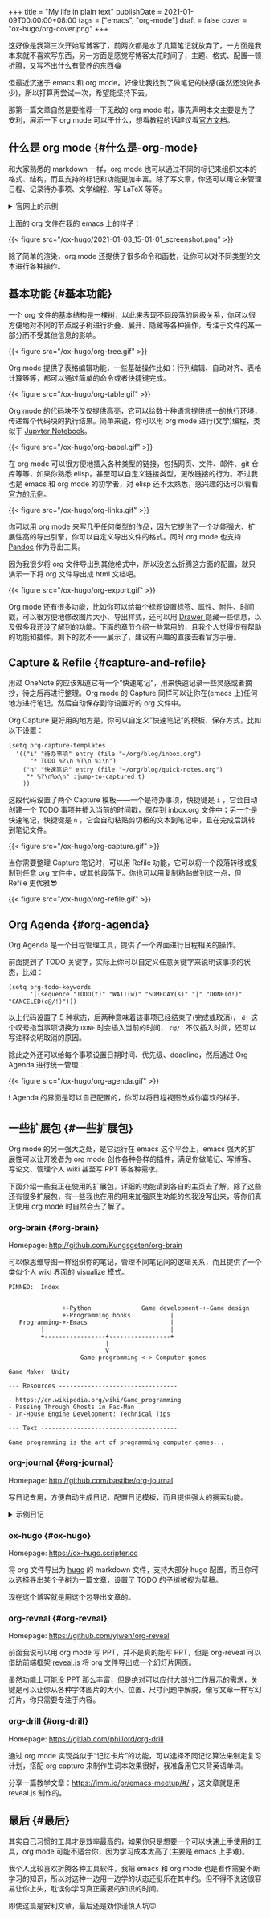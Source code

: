 +++
title = "My life in plain text"
publishDate = 2021-01-09T00:00:00+08:00
tags = ["emacs", "org-mode"]
draft = false
cover = "ox-hugo/org-cover.png"
+++

<!--more-->

这好像是我第三次开始写博客了，前两次都是水了几篇笔记就放弃了，一方面是我本来就不喜欢写东西，另一方面是感觉写博客太花时间了，主题、格式、配置一顿折腾，又写不出什么有营养的东西😂

但最近沉迷于 emacs 和 org mode，好像让我找到了做笔记的快感(虽然还没做多少)，所以打算再尝试一次，希望能坚持下去。

那第一篇文章自然是要推荐一下无敌的 org mode 啦，事先声明本文主要是为了安利，展示一下 org mode 可以干什么，想看教程的话建议看[官方文档](https://orgmode.org/manual/)。


## 什么是 org mode {#什么是-org-mode}

和大家熟悉的 markdown 一样，org mode 也可以通过不同的标记来组织文本的格式、结构，而且支持的标记和功能更加丰富。除了写文章，你还可以用它来管理日程、记录待办事项、文学编程、写 LaTeX 等等。

<details>
<summary>
官网上的示例
</summary>
<p class="details">

```text
#+title:  Example Org File
#+author: TEC
#+date:   2020-10-27

* Revamp orgmode.org website
The /beauty/ of org *must* be shared.
[[https://upload.wikimedia.org/wikipedia/commons/b/bd/Share_Icon.svg]]

** DONE Make screenshots
CLOSED: [2020-09-03 Thu 18:24]

** DONE Restyle Site CSS
Go through [[file:style.scss][stylesheet]]

** TODO Check CSS on main pages [42%]
- [X] Index page
- [X] Quickstart
- [ ] Features
- [ ] Releases
- [X] Install
- [ ] Manual
- [ ] Contribute

* Learn Org
Org makes easy things trivial and complex things practical.

You don't need to learn Org before using Org: read the quickstart
page and you should be good to go.  If you need more, Org will be
here for you as well: dive into the manual and join the community!

** Feedback
#+include: "other/feedback.org*manual" :only-contents t

* Check CSS minification ratios
#+begin_src python
from pathlib import Path
cssRatios = []
for css_min in Path("resources/style").glob("*.min.css"):
    css = css_min.with_suffix('').with_suffix('.css')
    cssRatios.append([css.name,
    "{:.0f}% minified ({:4.1f} KiB)".format( 100 *
                      css_min.stat().st_size / css.stat().st_size,
                      css_min.stat().st_size / 1000)])
return cssRatios
#+end_src

#+RESULTS:
| index.css    | 76% minified ( 1.4 KiB) |
| org-demo.css | 77% minified ( 2.8 KiB) |
| errors.css   | 74% minified ( 4.9 KiB) |
| org.css      | 75% minified (10.7 KiB) |
```
</p>
</details>

上面的 org 文件在我的 emacs 上的样子：

{{< figure src="/ox-hugo/2021-01-03_15-01-01_screenshot.png" >}}

除了简单的渲染，org mode 还提供了很多命令和函数，让你可以对不同类型的文本进行各种操作。


## 基本功能 {#基本功能}

一个 org 文件的基本结构是一棵树，以此来表现不同段落的层级关系，你可以很方便地对不同的节点或子树进行折叠、展开、隐藏等各种操作，专注于文件的某一部分而不受其他信息的影响。

{{< figure src="/ox-hugo/org-tree.gif" >}}

Org mode 提供了表格编辑功能，一些基础操作比如：行列编辑、自动对齐、表格计算等等，都可以通过简单的命令或者快捷键完成。

{{< figure src="/ox-hugo/org-table.gif" >}}

Org mode 的代码块不仅仅提供高亮，它可以给数十种语言提供统一的执行环境，传递每个代码块的执行结果。简单来说，你可以用 org mode 进行(文学)编程，类似于 [Jupyter Notebook](https://jupyter.org/)。

{{< figure src="/ox-hugo/org-babel.gif" >}}

在 org mode 可以很方便地插入各种类型的链接，包括网页、文件、邮件、git 仓库等等，如果你熟悉 elisp，甚至可以自定义链接类型，更改链接的行为。不过我也是 emacs 和 org mode
的初学者，对 elisp 还不太熟悉，感兴趣的话可以看看[官方的示例](https://orgmode.org/manual/Adding-Hyperlink-Types.html)。

{{< figure src="/ox-hugo/org-links.gif" >}}

你可以用 org mode 来写几乎任何类型的作品，因为它提供了一个功能强大、扩展性高的导出引擎，你可以自定义导出文件的格式。同时 org mode 也支持 [Pandoc](https://pandoc.org/) 作为导出工具。

因为我很少将 org 文件导出到其他格式中，所以没怎么折腾这方面的配置，就只演示一下将 org 文件导出成 html 文档吧。

{{< figure src="/ox-hugo/org-export.gif" >}}

Org mode 还有很多功能，比如你可以给每个标题设置标签、属性、附件、时间戳，可以很方便地修改图片大小、导出样式，还可以用 [Drawer ](https://orgmode.org/manual/Drawers.html#Drawers)隐藏一些信息，以及很多我还没了解到的功能。下面的章节介绍一些常用的，且我个人觉得很有帮助的功能和插件，剩下的就不一一展示了，建议有兴趣的直接去看官方手册。


## Capture & Refile {#capture-and-refile}

用过 OneNote 的应该知道它有一个“快速笔记”，用来快速记录一些灵感或者摘抄，待之后再进行整理。Org mode 的 Capture 同样可以让你在(emacs 上)任何地方进行笔记，然后自动保存到你设置好的 org 文件中。

Org Capture 更好用的地方是，你可以自定义”快速笔记”的模板、保存方式，比如以下设置：

```emacs-lisp
(setq org-capture-templates
  '(("i" "待办事项" entry (file "~/org/blog/inbox.org")
      "* TODO %?\n %T\n %i\n")
    ("n" "快速笔记" entry (file "~/org/blog/quick-notes.org")
     "* %?\n%x\n" :jump-to-captured t)
    ))
```

这段代码设置了两个 Capture 模板——一个是待办事项，快捷键是 `i` ，它会自动创建一个 TODO 事项并插入当前的时间戳，保存到 inbox.org 文件中；另一个是快速笔记，快捷键是 `n` ，它会自动粘贴剪切板的文本到笔记中，且在完成后跳转到笔记文件。

{{< figure src="/ox-hugo/org-capture.gif" >}}

当你需要整理 Capture 笔记时，可以用 Refile 功能，它可以将一个段落转移或复制到任意 org 文件中，或其他段落下。你也可以用复制粘贴做到这一点，但 Refile 更优雅😎

{{< figure src="/ox-hugo/org-refile.gif" >}}


## Org Agenda {#org-agenda}

Org Agenda 是一个日程管理工具，提供了一个界面进行日程相关的操作。

前面提到了 TODO 关键字，实际上你可以自定义任意关键字来说明该事项的状态，比如：

```emacs-lisp
(setq org-todo-keywords
      '((sequence "TODO(t)" "WAIT(w)" "SOMEDAY(s)" "|" "DONE(d!)" "CANCELED(c@/!)")))
```

以上代码设置了 5 种状态，后两种意味着该事项已经结束了(完成或取消)， `d!` 这个叹号指当事项切换为 `DONE` 时会插入当前的时间， `c@/!` 不仅插入时间，还可以写注释说明取消的原因。

除此之外还可以给每个事项设置日期时间、优先级、deadline，然后通过 Org Agenda 进行统一管理：

{{< figure src="/ox-hugo/org-agenda.gif" >}}

❗ Agenda 的界面是可以自己配置的，你可以将日程视图改成你喜欢的样子。


## 一些扩展包 {#一些扩展包}

Org mode 的另一强大之处，是它运行在 emacs 这个平台上，emacs 强大的扩展性可以让开发者为 org mode 创作各种各样的插件，满足你做笔记、写博客、写论文、管理个人 wiki 甚至写 PPT 等各种需求。

下面介绍一些我正在使用的扩展包，详细的功能请到各自的主页去了解。除了这些还有很多扩展包，有一些我也在用的用来加强原生功能的包我没写出来，等你们真正使用 org mode 时自然会去了解了。


### org-brain {#org-brain}

Homepage: <http://github.com/Kungsgeten/org-brain>

可以像思维导图一样组织你的笔记，管理不同笔记间的逻辑关系，而且提供了一个类似个人
wiki 界面的 visualize 模式。

```text
PINNED:  Index


               +-Python              Game development-+-Game design
               +-Programming books           |
   Programming-+-Emacs                       |
         |                                   |
         +-----------------+-----------------+
                           |
                           V
                    Game programming <-> Computer games

Game Maker  Unity

--- Resources ---------------------------------

- https://en.wikipedia.org/wiki/Game_programming
- Passing Through Ghosts in Pac-Man
- In-House Engine Development: Technical Tips

--- Text --------------------------------------

Game programming is the art of programming computer games...
```


### org-journal {#org-journal}

Homepage: <http://github.com/bastibe/org-journal>

写日记专用，方便自动生成日记，配置日记模板，而且提供强大的搜索功能。

<details>
<summary>
示例日记
</summary>
<p class="details">

```text
* Tuesday, 06/04/13
** 10:28 Company meeting
Endless discussions about projects. Not much progress

** 11:33 Work on org-journal
For the longest time, I wanted to have a cool diary app on my
computer. However, I simply lacked the right tool for that job. After
many hours of searching, I finally found PersonalDiary on EmacsWiki.
PersonalDiary is a very simple diary system based on the emacs
calendar. It works pretty well, but I don't really like that it only
uses unstructured text.

Thus, I spent the last two hours making that diary use org-mode
and represent every entry as an org-mode headline. Very cool!

** 15:33 Work on org-journal
Now my journal automatically creates the right headlines (adds the
current time stamp if on the current day, does not add a time stamp
for any other day). Additionally, it automatically collapses the
headlines in the org-file to the right level (shows everything if in
view mode, shows only headlines in new-entry-mode). Emacs and elisp
are really cool!

** 16:40 Work on org-journal
I uploaded my journal mode to marmalade and Github! Awesome!

** TODO teach org-journal how to brew coffee
```
</p>
</details>


### ox-hugo {#ox-hugo}

Homepage: <https://ox-hugo.scripter.co>

将 org 文件导出为 [hugo](https://gohugo.io/) 的 markdown 文件，支持大部分 hugo 配置，而且你可以选择导出某个子树为一篇文章，设置了 TODO 的子树被视为草稿。

现在这个博客就是用这个包导出文章的。


### org-reveal {#org-reveal}

Homepage: <https://github.com/yjwen/org-reveal>

前面我说可以用 org mode 写 PPT，并不是真的能写 PPT，但是 org-reveal 可以借助前端框架 [reveal.js](https://revealjs.com/) 将 org 文件导出成一个幻灯片网页。

虽然功能上可能没 PPT 那么丰富，但是绝对可以应付大部分工作展示的需求，关键是可以让你从各种字体图片的大小、位置、尺寸问题中解脱，像写文章一样写幻灯片，你只需要专注于内容。


### org-drill {#org-drill}

Homepage: <https://gitlab.com/phillord/org-drill>

通过 org mode 实现类似于“记忆卡片”的功能，可以选择不同记忆算法来制定复习计划，搭配 org capture 来制作生词本效果很好，我准备用它来背英语单词。

分享一篇教学文章：<https://jmm.io/pr/emacs-meetup/#/> ，这文章就是用 reveal.js 制作的。


## 最后 {#最后}

其实自己习惯的工具才是效率最高的，如果你只是想要一个可以快速上手使用的工具，org
mode 可能不适合你，因为学习成本太高了(主要是 emacs 上手难)。

我个人比较喜欢折腾各种工具软件，我把 emacs 和 org mode 也是看作需要不断学习的知识，所以对这种一边用一边学的状态还挺乐在其中的。但不得不说这很容易让你上头，耽误你学习真正需要的知识的时间。

即使这篇是安利文章，最后还是劝你谨慎入坑🙃
